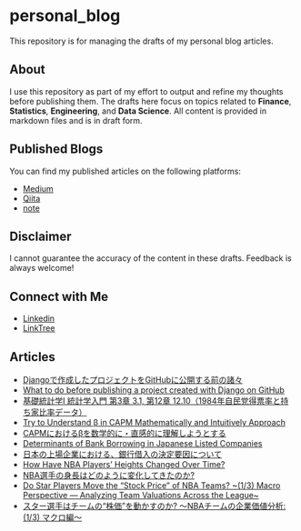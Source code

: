 # personal_blog

This repository is for managing the drafts of my personal blog articles.

## About

I use this repository as part of my effort to output and refine my thoughts before publishing them. The drafts here focus on topics related to **Finance**, **Statistics**, **Engineering**, and **Data Science**. All content is provided in markdown files and is in draft form.

## Published Blogs

You can find my published articles on the following platforms:

- [Medium](https://shokubohcm.medium.com/)
- [Qiita](https://qiita.com/shokubohcm)
- [note](https://note.com/shokubohcm)

## Disclaimer

I cannot guarantee the accuracy of the content in these drafts. Feedback is always welcome!

## Connect with Me

- [Linkedin](https://www.linkedin.com/in/shokubohcm/)
- [LinkTree](https://linktr.ee/shokubohcm)

## Articles

- [Djangoで作成したプロジェクトをGitHubに公開する前の諸々](https://qiita.com/shokubohcm/items/a1b63df1521742621a67)
- [What to do before publishing a project created with Django on GitHub](https://shokubohcm.medium.com/what-to-do-before-publishing-a-project-created-with-django-on-github-c6fdbe7b1130)
- [基礎統計学Ⅰ 統計学入門 第3章 3.1, 第12章 12.10（1984年自民党得票率と持ち家比率データ）](https://qiita.com/shokubohcm/items/ccb288a278c6b775917a)
- [Try to Understand β in CAPM Mathematically and Intuitively Approach](https://shokubohcm.medium.com/try-to-understand-%CE%B2-in-capm-mathematically-and-intuitively-approach-eddfa9cac4a5)
- [CAPMにおけるβを数学的に・直感的に理解しようとする](https://note.com/shokubohcm/n/nd3e66ec7c212?sub_rt=share_pb)
- [Determinants of Bank Borrowing in Japanese Listed Companies](https://shokubohcm.medium.com/determinants-of-bank-borrowing-in-japanese-listed-companies-cc10c3d3995d)
- [日本の上場企業における、銀行借入の決定要因について](https://note.com/shokubohcm/n/n5f5b0c045eea)
- [How Have NBA Players’ Heights Changed Over Time?](https://medium.com/@shokubohcm/how-have-nba-players-heights-changed-over-time-33eaa8df6f60)
- [NBA選手の身長はどのように変化してきたのか?](https://note.com/shokubohcm/n/n963207443c5c)
- [Do Star Players Move the “Stock Price” of NBA Teams? ~(1/3) Macro Perspective — Analyzing Team Valuations Across the League~](https://shokubohcm.medium.com/do-star-players-move-the-stock-price-of-nba-teams-13166b3da4e7)
- [スター選手はチームの“株価”を動かすのか? 〜NBAチームの企業価値分析: (1/3) マクロ編〜](https://note.com/shokubohcm/n/n7bef1d17c2ca)
